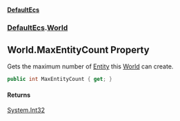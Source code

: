 #### [DefaultEcs](./index.md 'index')
### [DefaultEcs](./DefaultEcs.md 'DefaultEcs').[World](./DefaultEcs-World.md 'DefaultEcs.World')
## World.MaxEntityCount Property
Gets the maximum number of [Entity](./DefaultEcs-Entity.md 'DefaultEcs.Entity') this [World](./DefaultEcs-World.md 'DefaultEcs.World') can create.  
```C#
public int MaxEntityCount { get; }
```
#### Returns
[System.Int32](https://docs.microsoft.com/en-us/dotnet/api/System.Int32 'System.Int32')  
